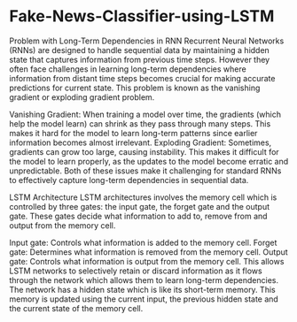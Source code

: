 # Fake-News-Classifier-using-LSTM

Problem with Long-Term Dependencies in RNN
Recurrent Neural Networks (RNNs) are designed to handle sequential data by maintaining a hidden state that captures information from previous time steps. However they often face challenges in learning long-term dependencies where information from distant time steps becomes crucial for making accurate predictions for current state. This problem is known as the vanishing gradient or exploding gradient problem.

Vanishing Gradient: When training a model over time, the gradients (which help the model learn) can shrink as they pass through many steps. This makes it hard for the model to learn long-term patterns since earlier information becomes almost irrelevant.
Exploding Gradient: Sometimes, gradients can grow too large, causing instability. This makes it difficult for the model to learn properly, as the updates to the model become erratic and unpredictable.
Both of these issues make it challenging for standard RNNs to effectively capture long-term dependencies in sequential data.

LSTM Architecture
LSTM architectures involves the memory cell which is controlled by three gates: the input gate, the forget gate and the output gate. These gates decide what information to add to, remove from and output from the memory cell.

Input gate: Controls what information is added to the memory cell.
Forget gate: Determines what information is removed from the memory cell.
Output gate: Controls what information is output from the memory cell.
This allows LSTM networks to selectively retain or discard information as it flows through the network which allows them to learn long-term dependencies. The network has a hidden state which is like its short-term memory. This memory is updated using the current input, the previous hidden state and the current state of the memory cell.
